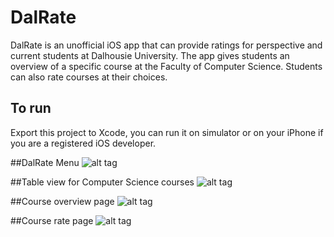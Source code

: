 # DalRate
DalRate is an unofficial iOS app that can provide ratings for perspective and current students at Dalhousie University. The app gives students an overview of a specific course at the Faculty of Computer Science. Students can also rate courses at their choices.

## To run
Export this project to Xcode, you can run it on simulator or on your iPhone if you are a registered iOS developer.

##DalRate Menu
![alt tag](http://res.cloudinary.com/zihaow/image/upload/v1481740337/%E7%9B%B8%E7%89%87_2016-12-14_14_29_57_svpl0b.png)

##Table view for Computer Science courses
![alt tag](http://res.cloudinary.com/zihaow/image/upload/v1481740337/%E7%9B%B8%E7%89%87_2016-12-14_14_30_11_aessv5.png)

##Course overview page
![alt tag](http://res.cloudinary.com/zihaow/image/upload/v1481740337/%E7%9B%B8%E7%89%87_2016-12-14_14_30_34_j2bty9.png)

##Course rate page
![alt tag](http://res.cloudinary.com/zihaow/image/upload/v1481740337/%E7%9B%B8%E7%89%87_2016-12-14_14_31_18_xsn6pg.png)
